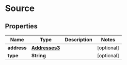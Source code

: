

# Source


## Properties

| Name | Type | Description | Notes |
|------------ | ------------- | ------------- | -------------|
|**address** | [**Addresses3**](Addresses3.md) |  |  [optional] |
|**type** | **String** |  |  [optional] |



